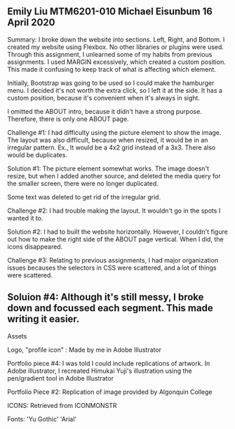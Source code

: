Emily Liu
MTM6201-010
Michael Eisunbum
16 April 2020
-----------------
Summary:
I broke down the website into sections. Left, Right, and Bottom.
I created my website using Flexbox. No other libraries or plugins were used.
Through this assignment, I unlearned some of my habits from previous assignments.
I used MARGIN excessively, which created a custom position. This made it
confusing to keep track of what is affecting which element.

Initially, Bootstrap was going to be used so I could make the hamburger menu.
I decided it's not worth the extra click, so I left it at the side. It has a
custom position, because it's convenient when it's always in sight.

I omitted the ABOUT intro, because it didn't have a strong purpose. Therefore,
there is only one ABOUT page.


Challenge #1:
I had difficulty using the picture element to show the image. The layout was also
difficult, because when resized, it would be in an irregular pattern.
Ex., It would be a 4x2 grid instead of a 3x3. There also would be
duplicates.

Solution #1:
The picture element somewhat works. The image doesn't resize, but when I added
another source, and deleted the media query for the smaller screen, there
were no longer duplicated.

Some text was deleted to get rid of the irregular grid.

Challenge #2:
I had trouble making the layout. It wouldn't go in the spots I wanted it to.

Solution #2:
I had to built the website horizontally. However, I couldn't figure out
how to make the right side of the ABOUT page vertical. When I did,
the icons disappeared.

Challenge #3: Relating to previous assignments, I had major organization
issues becauses the selectors in CSS were scattered, and a lot of things
were scattered.

Soluion #4: Although it's still messy, I broke down and focussed each segment.
This made writing it easier.
-----------------
Assets

Logo, "profile icon" : Made by me in Adobe Illustrator

Portfolio piece #4: I was told I could include replications of artwork.
In Adobe illustrator, I recreated Himukai Yuji's illustration using the
pen/gradient tool in Adobe Illustrator

Portfolio Piece #2: Replication of image provided by Algonquin College

ICONS: Retrieved from ICONMONSTR

Fonts: 'Yu Gothic' 'Arial'
